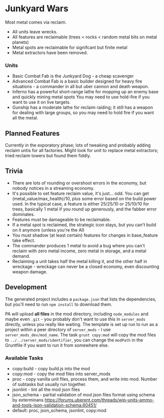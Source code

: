 # Junkyard Wars

Most metal comes via reclaim.

- All units leave wrecks.
- All features are reclaimable (trees < rocks < random metal bits on metal planets)
- Metal spots are reclaimable for signifcant but finite metal
- Metal extractors have been removed.

### Units

- Basic Combat Fab is the Junkyard Dog - a cheap scavenger
- Advanced Combat Fab is a basic builder designed for heavy fire situations - a commander in all but uber cannon and death weapon.
- Inferno has a powerful short-range lathe for mopping up an enemy base and quickly mining metal spots  You may need to use hold-fire if you want to use it on live targets.
- Gunship has a moderate lathe for reclaim raiding; it still has a weapon for dealing with large groups, so you may need to hold fire if you want all the metal.

## Planned Features

Currently in the exporatory phase; lots of tweaking and probably adding reclaim untis for all factories.  Might look for unit to replace metal extractors; tried reclaim towers but found them fiddly.

## Trivia

- There are lots of rounding or overshoot errors in the economy, but nobody notices in a streaming economy.
- It's possible to set feature reclaim value, it's just... odd.  You can get (metal_value/max_health)/10, plus some error based on the build power used.  In the typical case, a feature is either 25/25/10 or 25/10/10 for trees, basically 1 metal if you round up generously, and the fabber error dominates.
- Features must be damageable to be reclaimable.
- If a metal spot is reclaimed, the strategic icon stays, but you can't build on it anymore (unless you're the AI)
- You must shadow (at least certain) features for changes in base_feature take effect.
- The commander produces 1 metal to avoid a bug where you can't reclaim with zero metal income, zero metal in storage, and a metal demand.
- Reclaiming a unit takes half the metal killing it, and the other half in wreckage - wreckage can never be a closed economy, even discounting weapon damage.

## Development

The generated project includes a `package.json` that lists the dependencies, but you'll need to run `npm install` to download them.

PA will upload **all files** in the mod directory, including `node_modules` and maybe even `.git` - you probably don't want to use this in `server_mods` directly, unless you really like waiting.  The template is set up run to run as a project within a peer directory of `server_mods` - I use `server_mods_dev/mod_name`.  The task `grunt copy:mod` will copy the mod files to `../../server_mods/identifier`, you can change the `modPath` in the Gruntfile if you want to run it from somewhere else.

### Available Tasks

- copy:build - copy build.js into the mod
- copy:mod - copy the mod files into server_mods
- proc - copy vanilla unit files, process them, and write into mod.  Number of subtasks but usually run together.
- jsonlint - lint all the mod json files
- json_schema - partial validation of mod json files format using schema by exterminans https://forums.uberent.com/threads/wip-units-ammo-and-tools-json-validation-schema.60451/
- default: proc, json_schema, jsonlint, copy:mod
